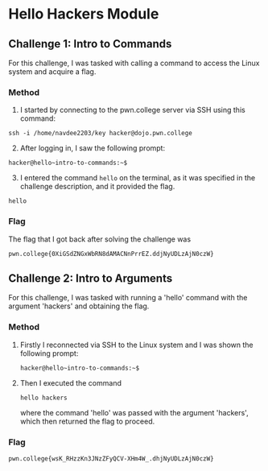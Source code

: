 # Hello Hackers Module

## Challenge 1: Intro to Commands
For this challenge, I was tasked with calling a command to access the Linux system and acquire a flag.

### Method
1.  I started by connecting to the pwn.college server via SSH using this command:
```
ssh -i /home/navdee2203/key hacker@dojo.pwn.college
```
2.  After logging in, I saw the following prompt:
```
hacker@hello~intro-to-commands:~$
```
3. I entered the command `hello` on the terminal, as it was specified in the challenge description, and it provided the flag.
```
hello
```

### Flag
The flag that I got back after solving the challenge was
```
pwn.college{0XiGSdZNGxWbRN8dAMACNnPrrEZ.ddjNyUDLzAjN0czW}

```

## Challenge 2: Intro to Arguments

For this challenge, I was tasked with running a 'hello' command with the argument 'hackers' and obtaining the flag.

### Method

1. Firstly I reconnected via SSH to the Linux system and I was shown the following prompt:
   ```
   hacker@hello~intro-to-commands:~$

   ```
2. Then I executed the command
   ```
   hello hackers

   ```
   where the command 'hello' was passed with the argument 'hackers', which then returned the flag to proceed.

### Flag
```
pwn.college{wsK_RHzzKn3JNzZFyQCV-XHm4W_.dhjNyUDLzAjN0czW}

```

   


